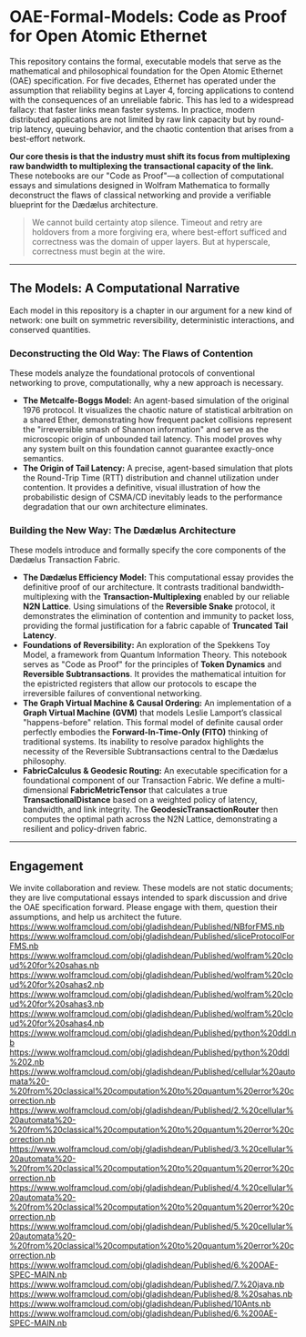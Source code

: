# OAE-Formal-Models: Code as Proof for Open Atomic Ethernet

This repository contains the formal, executable models that serve as the mathematical and philosophical foundation for the Open Atomic Ethernet (OAE) specification. For five decades, Ethernet has operated under the assumption that reliability begins at Layer 4, forcing applications to contend with the consequences of an unreliable fabric. This has led to a widespread fallacy: that faster links mean faster systems. In practice, modern distributed applications are not limited by raw link capacity but by round-trip latency, queuing behavior, and the chaotic contention that arises from a best-effort network.

**Our core thesis is that the industry must shift its focus from multiplexing raw bandwidth to multiplexing the transactional capacity of the link.** These notebooks are our "Code as Proof"—a collection of computational essays and simulations designed in Wolfram Mathematica to formally deconstruct the flaws of classical networking and provide a verifiable blueprint for the Dædælus architecture.

> We cannot build certainty atop silence. Timeout and retry are holdovers from a more forgiving era, where best-effort sufficed and correctness was the domain of upper layers. But at hyperscale, correctness must begin at the wire.

---

## The Models: A Computational Narrative

Each model in this repository is a chapter in our argument for a new kind of network: one built on symmetric reversibility, deterministic interactions, and conserved quantities.

### Deconstructing the Old Way: The Flaws of Contention

These models analyze the foundational protocols of conventional networking to prove, computationally, why a new approach is necessary.

* **The Metcalfe-Boggs Model:** An agent-based simulation of the original 1976 protocol. It visualizes the chaotic nature of statistical arbitration on a shared Ether, demonstrating how frequent packet collisions represent the "irreversible smash of Shannon information" and serve as the microscopic origin of unbounded tail latency. This model proves why any system built on this foundation cannot guarantee exactly-once semantics.
* **The Origin of Tail Latency:** A precise, agent-based simulation that plots the Round-Trip Time (RTT) distribution and channel utilization under contention. It provides a definitive, visual illustration of how the probabilistic design of CSMA/CD inevitably leads to the performance degradation that our own architecture eliminates.

### Building the New Way: The Dædælus Architecture

These models introduce and formally specify the core components of the Dædælus Transaction Fabric.

* **The Dædælus Efficiency Model:** This computational essay provides the definitive proof of our architecture. It contrasts traditional bandwidth-multiplexing with the **Transaction-Multiplexing** enabled by our reliable **N2N Lattice**. Using simulations of the **Reversible Snake** protocol, it demonstrates the elimination of contention and immunity to packet loss, providing the formal justification for a fabric capable of **Truncated Tail Latency**.
* **Foundations of Reversibility:** An exploration of the Spekkens Toy Model, a framework from Quantum Information Theory. This notebook serves as "Code as Proof" for the principles of **Token Dynamics** and **Reversible Subtransactions**. It provides the mathematical intuition for the epistricted registers that allow our protocols to escape the irreversible failures of conventional networking.
* **The Graph Virtual Machine & Causal Ordering:** An implementation of a **Graph Virtual Machine (GVM)** that models Leslie Lamport’s classical "happens-before" relation. This formal model of definite causal order perfectly embodies the **Forward-In-Time-Only (FITO)** thinking of traditional systems. Its inability to resolve paradox highlights the necessity of the Reversible Subtransactions central to the Dædælus philosophy.
* **FabricCalculus & Geodesic Routing:** An executable specification for a foundational component of our Transaction Fabric. We define a multi-dimensional **FabricMetricTensor** that calculates a true **TransactionalDistance** based on a weighted policy of latency, bandwidth, and link integrity. The **GeodesicTransactionRouter** then computes the optimal path across the N2N Lattice, demonstrating a resilient and policy-driven fabric.

---

## Engagement

We invite collaboration and review. These models are not static documents; they are live computational essays intended to spark discussion and drive the OAE specification forward. Please engage with them, question their assumptions, and help us architect the future.
https://www.wolframcloud.com/obj/gladishdean/Published/NBforFMS.nb
https://www.wolframcloud.com/obj/gladishdean/Published/sliceProtocolForFMS.nb
https://www.wolframcloud.com/obj/gladishdean/Published/wolfram%20cloud%20for%20sahas.nb
https://www.wolframcloud.com/obj/gladishdean/Published/wolfram%20cloud%20for%20sahas2.nb
https://www.wolframcloud.com/obj/gladishdean/Published/wolfram%20cloud%20for%20sahas3.nb
https://www.wolframcloud.com/obj/gladishdean/Published/wolfram%20cloud%20for%20sahas4.nb
https://www.wolframcloud.com/obj/gladishdean/Published/python%20ddl.nb
https://www.wolframcloud.com/obj/gladishdean/Published/python%20ddl%202.nb
https://www.wolframcloud.com/obj/gladishdean/Published/cellular%20automata%20-%20from%20classical%20computation%20to%20quantum%20error%20correction.nb
https://www.wolframcloud.com/obj/gladishdean/Published/2.%20cellular%20automata%20-%20from%20classical%20computation%20to%20quantum%20error%20correction.nb
https://www.wolframcloud.com/obj/gladishdean/Published/3.%20cellular%20automata%20-%20from%20classical%20computation%20to%20quantum%20error%20correction.nb
https://www.wolframcloud.com/obj/gladishdean/Published/4.%20cellular%20automata%20-%20from%20classical%20computation%20to%20quantum%20error%20correction.nb
https://www.wolframcloud.com/obj/gladishdean/Published/5.%20cellular%20automata%20-%20from%20classical%20computation%20to%20quantum%20error%20correction.nb
https://www.wolframcloud.com/obj/gladishdean/Published/6.%20OAE-SPEC-MAIN.nb
https://www.wolframcloud.com/obj/gladishdean/Published/7.%20java.nb
https://www.wolframcloud.com/obj/gladishdean/Published/8.%20sahas.nb
https://www.wolframcloud.com/obj/gladishdean/Published/10Ants.nb
https://www.wolframcloud.com/obj/gladishdean/Published/6.%200AE-SPEC-MAIN.nb
